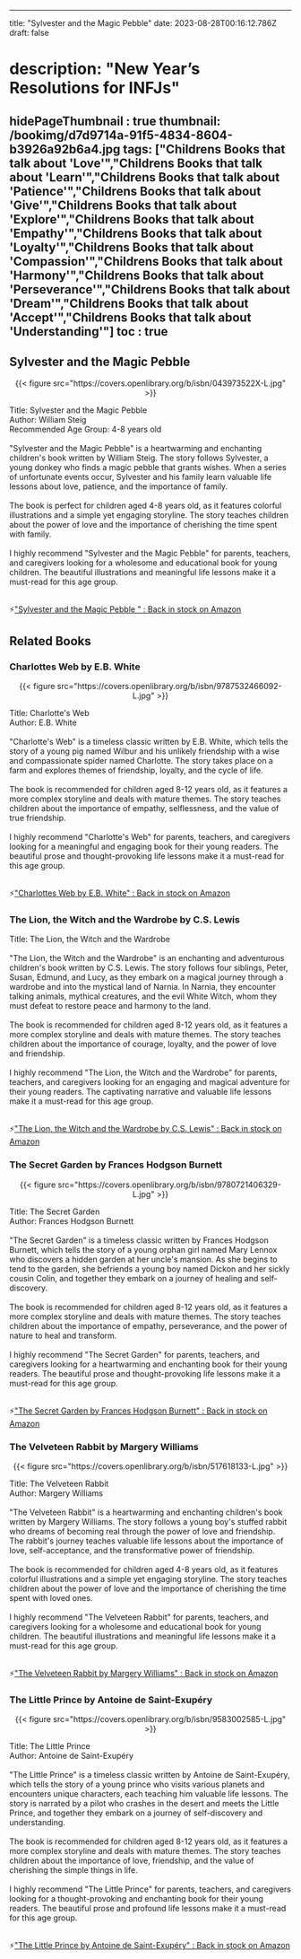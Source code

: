 
---
title: "Sylvester and the Magic Pebble"
date: 2023-08-28T00:16:12.786Z
draft: false
# description: "New Year’s Resolutions for INFJs"
hidePageThumbnail : true
thumbnail: /bookimg/d7d9714a-91f5-4834-8604-b3926a92b6a4.jpg
tags: ["Childrens Books that talk about 'Love'","Childrens Books that talk about 'Learn'","Childrens Books that talk about 'Patience'","Childrens Books that talk about 'Give'","Childrens Books that talk about 'Explore'","Childrens Books that talk about 'Empathy'","Childrens Books that talk about 'Loyalty'","Childrens Books that talk about 'Compassion'","Childrens Books that talk about 'Harmony'","Childrens Books that talk about 'Perseverance'","Childrens Books that talk about 'Dream'","Childrens Books that talk about 'Accept'","Childrens Books that talk about 'Understanding'"]
toc : true
---
## Sylvester and the Magic Pebble 

<center>
{{< figure src="https://covers.openlibrary.org/b/isbn/043973522X-L.jpg" >}}
</center>

Title: Sylvester and the Magic Pebble</br>
Author: William Steig</br>
Recommended Age Group: 4-8 years old</br></br>
"Sylvester and the Magic Pebble" is a heartwarming and enchanting children's book written by William Steig. The story follows Sylvester, a young donkey who finds a magic pebble that grants wishes. When a series of unfortunate events occur, Sylvester and his family learn valuable life lessons about love, patience, and the importance of family.</br></br>
The book is perfect for children aged 4-8 years old, as it features colorful illustrations and a simple yet engaging storyline. The story teaches children about the power of love and the importance of cherishing the time spent with family.</br></br>
I highly recommend "Sylvester and the Magic Pebble" for parents, teachers, and caregivers looking for a wholesome and educational book for young children. The beautiful illustrations and meaningful life lessons make it a must-read for this age group.</br></br>

<p>⚡<a id="aflink" href="https://www.amazon.com/gp/search?ie=UTF8&tag=klayu00-20&linkCode=ur2&linkId=6639bed89a8ad8dd2705e40644eb43d3&camp=1789&creative=9325&index=books&keywords=Sylvester and the Magic Pebble " class="one" target="_blank" title='"Sylvester and the Magic Pebble " : Back in stock on Amazon'>"Sylvester and the Magic Pebble " : Back in stock on Amazon</a></p>

## Related Books
### Charlottes Web by E.B. White
<center>
{{< figure src="https://covers.openlibrary.org/b/isbn/9787532466092-L.jpg" >}}
</center>

Title: Charlotte's Web</br>
Author: E.B. White</br></br>
"Charlotte's Web" is a timeless classic written by E.B. White, which tells the story of a young pig named Wilbur and his unlikely friendship with a wise and compassionate spider named Charlotte. The story takes place on a farm and explores themes of friendship, loyalty, and the cycle of life.</br></br>
The book is recommended for children aged 8-12 years old, as it features a more complex storyline and deals with mature themes. The story teaches children about the importance of empathy, selflessness, and the value of true friendship.</br></br>
I highly recommend "Charlotte's Web" for parents, teachers, and caregivers looking for a meaningful and engaging book for their young readers. The beautiful prose and thought-provoking life lessons make it a must-read for this age group.</br></br>

<p>⚡<a id="aflink" href="https://www.amazon.com/gp/search?ie=UTF8&tag=klayu00-20&linkCode=ur2&linkId=6639bed89a8ad8dd2705e40644eb43d3&camp=1789&creative=9325&index=books&keywords=Charlottes Web by E.B. White" class="one" target="_blank" title='"Charlottes Web by E.B. White" : Back in stock on Amazon'>"Charlottes Web by E.B. White" : Back in stock on Amazon</a></p>

### The Lion, the Witch and the Wardrobe by C.S. Lewis
Title: The Lion, the Witch and the Wardrobe</br></br>
"The Lion, the Witch and the Wardrobe" is an enchanting and adventurous children's book written by C.S. Lewis. The story follows four siblings, Peter, Susan, Edmund, and Lucy, as they embark on a magical journey through a wardrobe and into the mystical land of Narnia. In Narnia, they encounter talking animals, mythical creatures, and the evil White Witch, whom they must defeat to restore peace and harmony to the land.</br></br>
The book is recommended for children aged 8-12 years old, as it features a more complex storyline and deals with mature themes. The story teaches children about the importance of courage, loyalty, and the power of love and friendship.</br></br>
I highly recommend "The Lion, the Witch and the Wardrobe" for parents, teachers, and caregivers looking for an engaging and magical adventure for their young readers. The captivating narrative and valuable life lessons make it a must-read for this age group.</br></br>

<p>⚡<a id="aflink" href="https://www.amazon.com/gp/search?ie=UTF8&tag=klayu00-20&linkCode=ur2&linkId=6639bed89a8ad8dd2705e40644eb43d3&camp=1789&creative=9325&index=books&keywords=The Lion, the Witch and the Wardrobe by C.S. Lewis" class="one" target="_blank" title='"The Lion, the Witch and the Wardrobe by C.S. Lewis" : Back in stock on Amazon'>"The Lion, the Witch and the Wardrobe by C.S. Lewis" : Back in stock on Amazon</a></p>

### The Secret Garden by Frances Hodgson Burnett
<center>
{{< figure src="https://covers.openlibrary.org/b/isbn/9780721406329-L.jpg" >}}
</center>

Title: The Secret Garden</br>
Author: Frances Hodgson Burnett</br></br>
"The Secret Garden" is a timeless classic written by Frances Hodgson Burnett, which tells the story of a young orphan girl named Mary Lennox who discovers a hidden garden at her uncle's mansion. As she begins to tend to the garden, she befriends a young boy named Dickon and her sickly cousin Colin, and together they embark on a journey of healing and self-discovery.</br></br>
The book is recommended for children aged 8-12 years old, as it features a more complex storyline and deals with mature themes. The story teaches children about the importance of empathy, perseverance, and the power of nature to heal and transform.</br></br>
I highly recommend "The Secret Garden" for parents, teachers, and caregivers looking for a heartwarming and enchanting book for their young readers. The beautiful prose and thought-provoking life lessons make it a must-read for this age group.</br></br>

<p>⚡<a id="aflink" href="https://www.amazon.com/gp/search?ie=UTF8&tag=klayu00-20&linkCode=ur2&linkId=6639bed89a8ad8dd2705e40644eb43d3&camp=1789&creative=9325&index=books&keywords=The Secret Garden by Frances Hodgson Burnett" class="one" target="_blank" title='"The Secret Garden by Frances Hodgson Burnett" : Back in stock on Amazon'>"The Secret Garden by Frances Hodgson Burnett" : Back in stock on Amazon</a></p>

### The Velveteen Rabbit by Margery Williams
<center>
{{< figure src="https://covers.openlibrary.org/b/isbn/517618133-L.jpg" >}}
</center>

Title: The Velveteen Rabbit</br>
Author: Margery Williams</br></br>
"The Velveteen Rabbit" is a heartwarming and enchanting children's book written by Margery Williams. The story follows a young boy's stuffed rabbit who dreams of becoming real through the power of love and friendship. The rabbit's journey teaches valuable life lessons about the importance of love, self-acceptance, and the transformative power of friendship.</br></br>
The book is recommended for children aged 4-8 years old, as it features colorful illustrations and a simple yet engaging storyline. The story teaches children about the power of love and the importance of cherishing the time spent with loved ones.</br></br>
I highly recommend "The Velveteen Rabbit" for parents, teachers, and caregivers looking for a wholesome and educational book for young children. The beautiful illustrations and meaningful life lessons make it a must-read for this age group.</br></br>

<p>⚡<a id="aflink" href="https://www.amazon.com/gp/search?ie=UTF8&tag=klayu00-20&linkCode=ur2&linkId=6639bed89a8ad8dd2705e40644eb43d3&camp=1789&creative=9325&index=books&keywords=The Velveteen Rabbit by Margery Williams" class="one" target="_blank" title='"The Velveteen Rabbit by Margery Williams" : Back in stock on Amazon'>"The Velveteen Rabbit by Margery Williams" : Back in stock on Amazon</a></p>

### The Little Prince by Antoine de Saint-Exupéry
<center>
{{< figure src="https://covers.openlibrary.org/b/isbn/9583002585-L.jpg" >}}
</center>

Title: The Little Prince</br>
Author: Antoine de Saint-Exupéry</br></br>
"The Little Prince" is a timeless classic written by Antoine de Saint-Exupéry, which tells the story of a young prince who visits various planets and encounters unique characters, each teaching him valuable life lessons. The story is narrated by a pilot who crashes in the desert and meets the Little Prince, and together they embark on a journey of self-discovery and understanding.</br></br>
The book is recommended for children aged 8-12 years old, as it features a more complex storyline and deals with mature themes. The story teaches children about the importance of love, friendship, and the value of cherishing the simple things in life.</br></br>
I highly recommend "The Little Prince" for parents, teachers, and caregivers looking for a thought-provoking and enchanting book for their young readers. The beautiful prose and profound life lessons make it a must-read for this age group.</br></br>

<p>⚡<a id="aflink" href="https://www.amazon.com/gp/search?ie=UTF8&tag=klayu00-20&linkCode=ur2&linkId=6639bed89a8ad8dd2705e40644eb43d3&camp=1789&creative=9325&index=books&keywords=The Little Prince by Antoine de Saint-Exupéry" class="one" target="_blank" title='"The Little Prince by Antoine de Saint-Exupéry" : Back in stock on Amazon'>"The Little Prince by Antoine de Saint-Exupéry" : Back in stock on Amazon</a></p>
